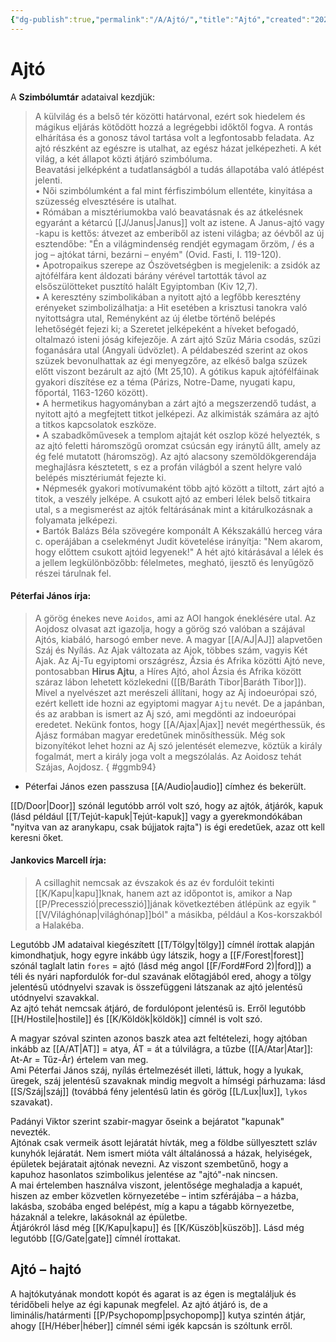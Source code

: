 ```yaml
---
{"dg-publish":true,"permalink":"/A/Ajtó/","title":"Ajtó","created":"2023-10-21T03:07","updated":"2024-02-01T10:43"}
---
```



# Ajtó

A **Szimbólumtár** adataival kezdjük:  
> A külvilág és a belső tér közötti határvonal, ezért sok hiedelem és mágikus eljárás kötődött hozzá a legrégebbi időktől fogva. A rontás elhárítása és a gonosz távol tartása volt a legfontosabb feladata. Az ajtó részként az egészre is utalhat, az egész házat jelképezheti. A két világ, a két állapot közti átjáró szimbóluma.  
> Beavatási jelképként a tudatlanságból a tudás állapotába való átlépést jelenti.  
> • Női szimbólumként a fal mint férfiszimbólum ellentéte, kinyitása a szüzesség elvesztésére is utalhat.  
> • Rómában a misztériumokba való beavatásnak és az átkelésnek egyaránt a kétarcú [[J/Janus\|Janus]] volt az istene. A Janus-ajtó vagy -kapu is kettős: átvezet az emberiből az isteni világba; az óévből az új esztendőbe: "Én a világmindenség rendjét egymagam őrzöm, / és a jog – ajtókat tárni, bezárni – enyém" (Ovid. Fasti, I. 119-120).  
> • Apotropaikus szerepe az Ószövetségben is megjelenik: a zsidók az ajtófélfára kent áldozati bárány vérével tartották távol az elsőszülötteket pusztító halált Egyiptomban (Kiv 12,7).  
> • A keresztény szimbolikában a nyitott ajtó a legfőbb keresztény erényeket szimbolizálhatja: a Hit esetében a krisztusi tanokra való nyitottságra utal, Reményként az új életbe történő belépés lehetőségét fejezi ki; a Szeretet jelképeként a híveket befogadó, oltalmazó isteni jóság kifejezője. A zárt ajtó Szűz Mária csodás, szűzi foganására utal (Angyali üdvözlet). A példabeszéd szerint az okos szüzek bevonulhattak az égi menyegzőre, az elkéső balga szüzek előtt viszont bezárult az ajtó (Mt 25,10). A gótikus kapuk ajtófélfáinak gyakori díszítése ez a téma (Párizs, Notre-Dame, nyugati kapu, főportál, 1163-1260 között).  
> • A hermetikus hagyományban a zárt ajtó a megszerzendő tudást, a nyitott ajtó a megfejtett titkot jelképezi. Az alkimisták számára az ajtó a titkos kapcsolatok eszköze.  
> • A szabadkőművesek a templom ajtaját két oszlop közé helyezték, s az ajtó feletti háromszögű oromzat csúcsán egy iránytű állt, amely az ég felé mutatott (háromszög). Az ajtó alacsony szemöldökgerendája meghajlásra késztetett, s ez a profán világból a szent helyre való belépés misztériumát fejezte ki.  
> • Népmesék gyakori motívumaként több ajtó között a tiltott, zárt ajtó a titok, a veszély jelképe. A csukott ajtó az emberi lélek belső titkaira utal, s a megismerést az ajtók feltárásának mint a kitárulkozásnak a folyamata jelképezi.  
> • Bartók Balázs Béla szövegére komponált A Kékszakállú herceg vára c. operájában a cselekményt Judit követelése irányítja: "Nem akarom, hogy előttem csukott ajtóid legyenek!" A hét ajtó kitárásával a lélek és a jellem legkülönbözőbb: félelmetes, megható, ijesztő és lenyűgöző részei tárulnak fel.  

#### Péterfai János írja:

> A görög énekes neve `Aoidos`, ami az AOI hangok éneklésére utal. Az Aojdosz olvasat azt igazolja, hogy a görög szó valóban a szájával Ajtós, kiabáló, harsogó ember neve. A magyar [[A/AJ\|AJ]] alapvetően Száj és Nyílás. Az Ajak változata az Ajok, többes szám, vagyis Két Ajak. Az Aj-Tu egyiptomi országrész, Ázsia és Afrika közötti Ajtó neve, pontosabban **Hirus Ajtu**, a Híres Ajtó, ahol Ázsia és Afrika között száraz lábon lehetett közlekedni ([[B/Baráth Tibor\|Baráth Tibor]]). Mivel a nyelvészet azt merészeli állítani, hogy az Aj indoeurópai szó, ezért kellett ide hozni az egyiptomi magyar `Ajtu` nevét. De a japánban, és az arabban is ismert az Aj szó, ami megdönti az indoeurópai eredetet. Nekünk fontos, hogy [[A/Ajax\|Ajax]] nevét megérthessük, és Ajász formában magyar eredetűnek minősíthessük. Még sok bizonyítékot lehet hozni az Aj szó jelentését elemezve, köztük a király fogalmát, mert a király joga volt a megszólalás. Az Aoidosz tehát Szájas, Aojdosz.  { #ggmb94}

- Péterfai János ezen passzusa [[A/Audio\|audio]] címhez és bekerült.  

[[D/Door\|Door]] szónál legutóbb arról volt szó, hogy az ajtók, átjárók, kapuk (lásd például [[T/Tejút-kapuk\|Tejút-kapuk]] vagy a gyerekmondókában "nyitva van az aranykapu, csak bújjatok rajta") is égi eredetűek, azaz ott kell keresni őket.  

#### Jankovics Marcell írja:

> A csillaghit nemcsak az évszakok és az év fordulóit tekinti [[K/Kapu\|kapu]]knak, hanem azt az időpontot is, amikor a Nap [[P/Precesszió\|precesszió]]jának következtében átlépünk az egyik "[[V/Világhónap\|világhónap]]ból" a másikba, például a Kos-korszakból a Halakéba.  

Legutóbb JM adataival kiegészített [[T/Tölgy\|tölgy]] címnél írottak alapján kimondhatjuk, hogy egyre inkább úgy látszik, hogy a [[F/Forest\|forest]] szónál taglalt latin `fores` = ajtó (lásd még angol [[F/Ford#Ford 2)\|ford]]) a téli és nyári napfordulók for-dul szavának előtagjából ered, ahogy a tölgy jelentésű utódnyelvi szavak is összefüggeni látszanak az ajtó jelentésű utódnyelvi szavakkal.  
Az ajtó tehát nemcsak átjáró, de fordulópont jelentésű is. Erről legutóbb [[H/Hostile\|hostile]] és [[K/Köldök\|köldök]] címnél is volt szó.  

A magyar szóval szinten azonos baszk atea azt feltételezi, hogy ajtóban inkább az [[A/AT\|AT]] = atya, ÁT = át a túlvilágra, a tűzbe ([[A/Atar\|Atar]]: At-Ar = Tűz-Ár) értelem van meg.  
Ami Péterfai János száj, nyílás értelmezését illeti, láttuk, hogy a lyukak, üregek, száj jelentésű szavaknak mindig megvolt a hímségi párhuzama: lásd [[S/Száj\|száj]] (továbbá fény jelentésű latin és görög [[L/Lux\|lux]], `lykos` szavakat).  

Padányi Viktor szerint szabir-magyar őseink a bejáratot "kapunak" nevezték.  
Ajtónak csak vermeik ásott lejáratát hívták, meg a földbe süllyesztett szláv kunyhók lejáratát. Nem ismert mióta vált általánossá a házak, helyiségek, épületek bejáratait ajtónak nevezni. Az viszont szembetűnő, hogy a kapuhoz hasonlatos szimbolikus jelentése az "ajtó"-nak nincsen.  
A mai értelemben használva viszont, jelentősége meghaladja a kapuét, hiszen az ember közvetlen környezetébe – intim szférájába – a házba, lakásba, szobába enged belépést, míg a kapu a tágabb környezetbe, házaknál a telekre, lakásoknál az épületbe.  
Átjárókról lásd még [[K/Kapu\|kapu]] és [[K/Küszöb\|küszöb]]. Lásd még legutóbb [[G/Gate\|gate]] címnél írottakat.  

## Ajtó – hajtó

A hajtókutyának mondott kopót és agarat is az égen is megtaláljuk és téridőbeli helye az égi kapunak megfelel. Az ajtó átjáró is, de a liminális/határmenti [[P/Psychopomp\|psychopomp]] kutya szintén átjár, ahogy [[H/Héber\|héber]] címnél sémi igék kapcsán is szóltunk erről.  